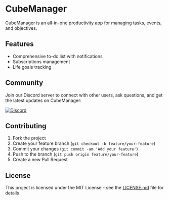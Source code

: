 # CubeManager

CubeManager is an all-in-one productivity app for managing tasks, events, and objectives.

## Features

- Comprehensive to-do list with notifications
- Subscriptions management
- Life goals tracking

## Community

Join our Discord server to connect with other users, ask questions, and get the latest updates on CubeManager:

[![Discord](https://img.shields.io/discord/1103857638481084488?label=Join%20our%20Discord&logo=discord&logoColor=white&style=for-the-badge)](https://discord.gg/7t4MQFKjUM)

## Contributing

1. Fork the project
2. Create your feature branch (`git checkout -b feature/your-feature`)
3. Commit your changes (`git commit -am 'Add your feature'`)
4. Push to the branch (`git push origin feature/your-feature`)
5. Create a new Pull Request

## License

This project is licensed under the MIT License - see the [LICENSE.md](LICENSE.md) file for details
